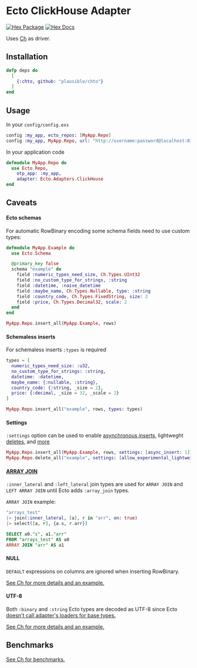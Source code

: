 # Ecto ClickHouse Adapter

[![Hex Package](https://img.shields.io/hexpm/v/chto.svg)](https://hex.pm/packages/chto)
[![Hex Docs](https://img.shields.io/badge/hex-docs-blue.svg)](https://hexdocs.pm/chto)

Uses [Ch](https://github.com/plausible/ch) as driver.

## Installation

```elixir
defp deps do
  [
    {:chto, github: "plausible/chto"}
  ]
end
```

## Usage

In your `config/config.exs`

```elixir
config :my_app, ecto_repos: [MyApp.Repo]
config :my_app, MyApp.Repo, url: "http://username:password@localhost:8123/database"
```

In your application code

```elixir
defmodule MyApp.Repo do
  use Ecto.Repo,
    otp_app: :my_app,
    adapter: Ecto.Adapters.ClickHouse
end
```

## Caveats

#### Ecto schemas

For automatic RowBinary encoding some schema fields need to use custom types:

```elixir
defmodule MyApp.Example do
  use Ecto.Schema

  @primary_key false
  schema "example" do
    field :numeric_types_need_size, Ch.Types.UInt32
    field :no_custom_type_for_strings, :string
    field :datetime, :naive_datetime
    field :maybe_name, Ch.Types.Nullable, type: :string
    field :country_code, Ch.Types.FixedString, size: 2
    field :price, Ch.Types.Decimal32, scale: 2
  end
end

MyApp.Repo.insert_all(MyApp.Example, rows)
```

#### Schemaless inserts

For schemaless inserts `:types` is required

```elixir
types = [
  numeric_types_need_size: :u32,
  no_custom_type_for_strings: :string,
  datetime: :datetime,
  maybe_name: {:nullable, :string},
  country_code: {:string, _size = 2},
  price: {:decimal, _size = 32, _scale = 2}
]

MyApp.Repo.insert_all("example", rows, types: types)
```

#### Settings

`:settings` option can be used to enable [asynchronous inserts,](https://clickhouse.com/docs/en/optimize/asynchronous-inserts) lightweght [deletes,](https://clickhouse.com/docs/en/guides/developer/lightweght-delete) and [more](https://clickhouse.com/docs/en/operations/settings/settings)

```elixir
MyApp.Repo.insert_all(MyApp.Example, rows, settings: [async_insert: 1])
MyApp.Repo.delete_all("example", settings: [allow_experimental_lightweight_delete: 1])
```

#### [ARRAY JOIN](https://clickhouse.com/docs/en/sql-reference/statements/select/array-join)

`:inner_lateral` and `:left_lateral` join types are used for `ARRAY JOIN` and `LEFT ARRAY JOIN` until Ecto adds `:array_join` types.

`ARRAY JOIN` example:

```elixir
"arrays_test"
|> join(:inner_lateral, [a], r in "arr", on: true)
|> select([a, r], {a.s, r.arr})
```

```sql
SELECT a0."s", a1."arr"
FROM "arrays_test" AS a0
ARRAY JOIN "arr" AS a1
```

#### NULL

`DEFAULT` expressions on columns are ignored when inserting RowBinary.

[See Ch for more details and an example.](https://github.com/plausible/ch#null-in-rowbinary)

#### UTF-8

Both `:binary` and `:string` Ecto types are decoded as UTF-8 since Ecto [doesn't call adapter's loaders for base types.](https://github.com/elixir-ecto/ecto/blob/b5682bbd2123d32760af664cc3f91c5d8174ef74/lib/ecto/type.ex#L891-L897)

[See Ch for more details and an example.](https://github.com/plausible/ch#utf-8-in-rowbinary)

## Benchmarks

[See Ch for benchmarks.](https://github.com/plausible/ch#benchmarks)
